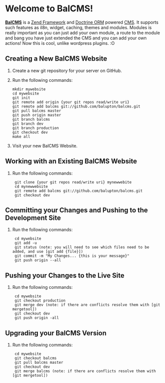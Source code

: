 Welcome to BalCMS!
==================

**[BalCMS](http://www.balupton.com/projects/balcms)** is a [Zend Framework](http://framework.zend.com/) and [Doctrine ORM](http://www.doctrine-project.org/) powered [CMS](http://en.wikipedia.org/wiki/Cms). It supports such features as il8n, widget, caching, themes and modules. Modules is really important as you can just add your own module, a route to the module and bang you have just extended the CMS and you can add your own actions! Now this is cool, unlike wordpress plugins. :O


Creating a New BalCMS Website
------------------

1.	Create a new git repository for your server on GitHub.

2.	Run the following commands:
		
		mkdir mywebsite
		cd mywebsite
		git init
		git remote add origin {your git repos read/write uri}
		git remote add balcms git://github.com/balupton/balcms.git
		git pull balcms master
		git push origin master
		git branch balcms
		git branch dev
		git branch production
		git checkout dev
		make all

3.	Visit your new BalCMS Website.


Working with an Existing BalCMS Website
------------------

1. Run the following commands:
		
		git clone {your git repos read/write uri} mynewwebite
		cd mynewwebsite
		git remote add balcms git://github.com/balupton/balcms.git
		git checkout dev
	

Committing your Changes and Pushing to the Development Site
------------------

1. Run the following commands:
		
		cd mywebsite
		git add -u
		git status (note: you will need to see which files need to be added, and use [git add {file}])
		git commit -m "My Changes... {this is your message}"
		git push origin --all
	

Pushing your Changes to the Live Site
------------------

1. Run the following commands:
		
		cd mywebsite
		git checkout production
		git merge dev (note: if there are conflicts resolve them with [git mergetool])
		git checkout dev
		git push origin -all
		

Upgrading your BalCMS Version
------------------

1. Run the following commands:
		
		cd mywebsite
		git checkout balcms
		git pull balcms master
		git checkout dev
		git merge balcms (note: if there are conflicts resolve them with [git mergetool])
		
